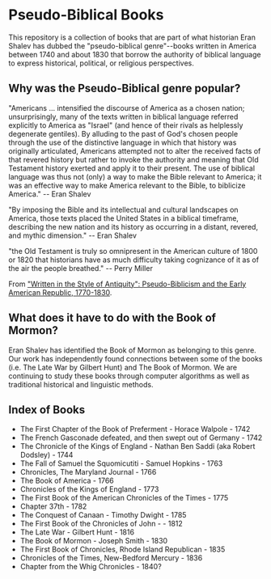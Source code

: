 Pseudo-Biblical Books
====

This repository is a collection of books that are part of what historian Eran Shalev has dubbed the "pseudo-biblical genre"--books written in America between 1740 and about 1830 that borrow the authority of biblical language to express historical, political, or religious perspectives.

Why was the Pseudo-Biblical genre popular?
----

"Americans ... intensified the discourse of America as a chosen nation; unsurprisingly, many of the texts written in biblical language referred explicitly to America as "Israel" (and hence of their rivals as helplessly degenerate gentiles). By alluding to the past of God's chosen people through the use of the distinctive language in which that history was originally articulated, Americans attempted not to alter the received facts of that revered history but rather to invoke the authority and meaning that Old Testament history exerted and apply it to their present. The use of biblical language was thus not (only) a way to make the Bible relevant to America; it was an effective way to make America relevant to the Bible, to biblicize America." -- Eran Shalev

"By imposing the Bible and its intellectual and cultural landscapes on America, those texts placed the United States in a biblical timeframe, describing the new nation and its history as occurring in a distant, revered, and mythic dimension." -- Eran Shalev

"the Old Testament is truly so omnipresent in the American culture of 1800 or 1820 that historians have as much difficulty taking cognizance of it as of the air the people breathed." -- Perry Miller

From ["Written in the Style of Antiquity": Pseudo-Biblicism and the Early American Republic, 1770-1830](http://www.thefreelibrary.com/%22Written+in+the+Style+of+Antiquity%22%3A+Pseudo-Biblicism+and+the+Early...-a0244888045).

What does it have to do with the Book of Mormon?
----

Eran Shalev has identified the Book of Mormon as belonging to this genre. Our work has independently found connections between some of the books (i.e. The Late War by Gilbert Hunt) and The Book of Mormon. We are continuing to study these books through computer algorithms as well as traditional historical and linguistic methods.


Index of Books
----

- The First Chapter of the Book of Preferment - Horace Walpole - 1742
- The French Gasconade defeated, and then swept out of Germany - 1742
- The Chronicle of the Kings of England - Nathan Ben Saddi (aka Robert Dodsley) - 1744
- The Fall of Samuel the Squomicutiti - Samuel Hopkins - 1763
- Chronicles, The Maryland Journal - 1766
- The Book of America - 1766
- Chronicles of the Kings of England - 1773
- The First Book of the American Chronicles of the Times - 1775
- Chapter 37th - 1782
- The Conquest of Canaan - Timothy Dwight - 1785
- The First Book of the Chronicles of John - - 1812
- The Late War - Gilbert Hunt - 1816
- The Book of Mormon - Joseph Smith - 1830
- The First Book of Chronicles, Rhode Island Republican - 1835
- Chronicles of the Times, New-Bedford Mercury - 1836
- Chapter from the Whig Chronicles - 1840?

